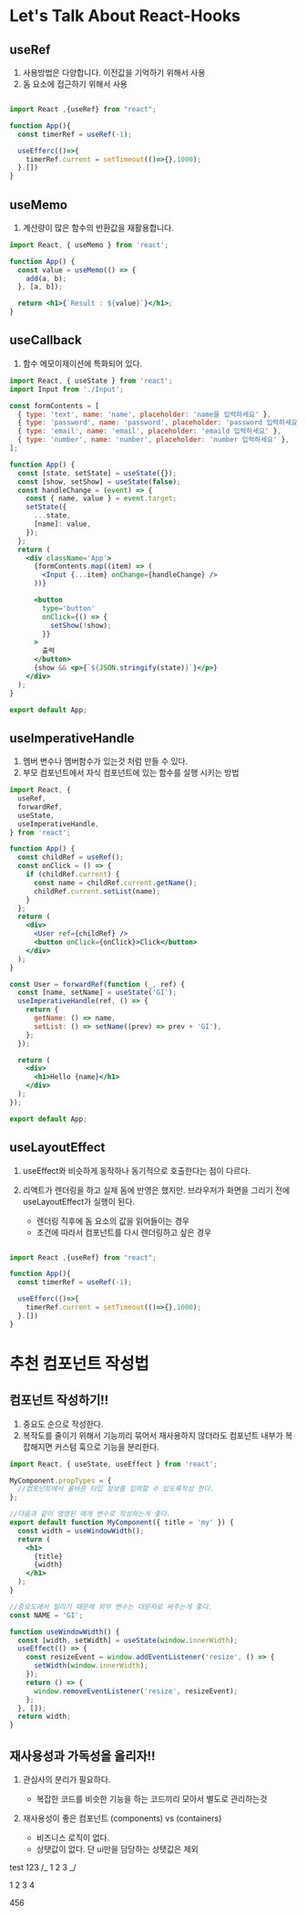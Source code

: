 # Let's Talk About React-Hooks

## useRef

1. 사용방법은 다양합니다. 이전값을 기억하기 위해서 사용
2. 돔 요소에 접근하기 위해서 사용

```jsx

import React ,{useRef} from "react";

function App(){
  const timerRef = useRef(-1);

  useEfferc(()=>{
    timerRef.current = setTimeout(()=>{},1000);
  }.[])
}


```

## useMemo

1. 계산량이 많은 함수의 반환값을 재활용합니다.

```jsx
import React, { useMemo } from 'react';

function App() {
  const value = useMemo(() => {
    add(a, b);
  }, [a, b]);

  return <h1>{`Result : ${value}`}</h1>;
}
```

## useCallback

1. 함수 메모이제이션에 특화되어 있다.

```jsx
import React, { useState } from 'react';
import Input from './Input';

const formContents = [
  { type: 'text', name: 'name', placeholder: 'name을 입력하세요' },
  { type: 'password', name: 'password', placeholder: 'password 입력하세요' },
  { type: 'email', name: 'email', placeholder: 'emaild 입력하세요' },
  { type: 'number', name: 'number', placeholder: 'number 입력하세요' },
];

function App() {
  const [state, setState] = useState({});
  const [show, setShow] = useState(false);
  const handleChange = (event) => {
    const { name, value } = event.target;
    setState({
      ...state,
      [name]: value,
    });
  };
  return (
    <div className='App'>
      {formContents.map((item) => (
        <Input {...item} onChange={handleChange} />
      ))}

      <button
        type='button'
        onClick={() => {
          setShow(!show);
        }}
      >
        출력
      </button>
      {show && <p>{`${JSON.stringify(state)}`}</p>}
    </div>
  );
}

export default App;
```

## useImperativeHandle

1. 멤버 변수나 멤버함수가 있는것 처럼 만들 수 있다.
2. 부모 컴포넌트에서 자식 컴포넌트에 있는 함수를 실행 시키는 방법

```jsx
import React, {
  useRef,
  forwardRef,
  useState,
  useImperativeHandle,
} from 'react';

function App() {
  const childRef = useRef();
  const onClick = () => {
    if (childRef.current) {
      const name = childRef.current.getName();
      childRef.current.setList(name);
    }
  };
  return (
    <div>
      <User ref={childRef} />
      <button onClick={onClick}>Click</button>
    </div>
  );
}

const User = forwardRef(function (_, ref) {
  const [name, setName] = useState('GI');
  useImperativeHandle(ref, () => {
    return {
      getName: () => name,
      setList: () => setName((prev) => prev + 'GI'),
    };
  });

  return (
    <div>
      <h1>Hello {name}</h1>
    </div>
  );
});

export default App;
```

## useLayoutEffect

1. useEffect와 비슷하게 동작하나 동기적으로 호출한다는 점이 다르다.
2. 리액트가 렌더링을 하고 실제 돔에 반영은 했지만. 브라우저가 화면을 그리기 전에 useLayoutEffect가 실행이 된다.

   - 렌더링 직후에 돔 요소의 값을 읽어들이는 경우
   - 조건에 따라서 컴포넌트를 다시 렌더링하고 싶은 경우

```jsx

import React ,{useRef} from "react";

function App(){
  const timerRef = useRef(-1);

  useEfferc(()=>{
    timerRef.current = setTimeout(()=>{},1000);
  }.[])
}


```

# 추천 컴포넌트 작성법

## 컴포넌트 작성하기!!

1. 중요도 순으로 작성한다.
2. 복작도를 줄이기 위해서 기능끼리 묶어서 재사용하지 않더라도 컴포넌트 내부가 복잡해지면 커스텀 훅으로 기능을 분리한다.

```jsx
import React, { useState, useEffect } from 'react';

MyComponent.propTypes = {
  //컴포넌트에서 올바른 타입 정보를 입력할 수 있도록작성 한다.
};

//다음과 같이 명명된 매개 변수로 작성하는게 좋다.
export default function MyComponent({ title = 'my' }) {
  const width = useWindowWidth();
  return (
    <h1>
      {title}
      {width}
    </h1>
  );
}

//중요도에서 밀리기 때문에 외부 변수는 대문자로 써주는게 좋다.
const NAME = 'GI';

function useWindowWidth() {
  const [width, setWidth] = useState(window.innerWidth);
  useEffect(() => {
    const resizeEvent = window.addEventListener('resize', () => {
      setWidth(window.innerWidth);
    });
    return () => {
      window.removeEventListener('resize', resizeEvent);
    };
  }, []);
  return width;
}
```

## 재사용성과 가독성을 올리자!!

1. 관심사의 분리가 필요하다.
   - 복잡한 코드를 비슷한 기능을 하는 코드끼리 모아서 별도로 관리하는것
2. 재사용성이 좋은 컴포넌트 (components) vs (containers)

   - 비즈니스 로직이 없다.
   - 상탯값이 없다. 단 ui만을 담당하는 상탯값은 제외

test 123
/_
1
2
3
_/

1
2
3
4

456
